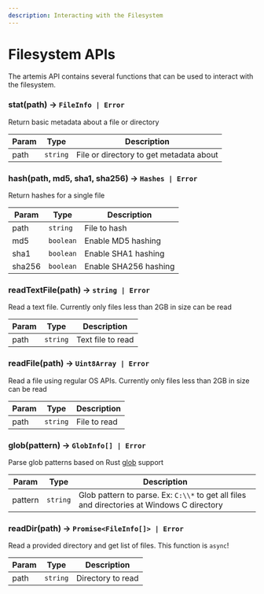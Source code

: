 ```yaml
---
description: Interacting with the Filesystem
---
```


# Filesystem APIs

The artemis API contains several functions that can be used to interact with the
filesystem.

### stat(path) -> `FileInfo | Error`

Return basic metadata about a file or directory

| Param | Type     | Description                             |
| ----- | -------- | --------------------------------------- |
| path  | `string` | File or directory to get metadata about |

### hash(path, md5, sha1, sha256) -> `Hashes | Error`

Return hashes for a single file

| Param  | Type      | Description           |
| ------ | --------- | --------------------- |
| path   | `string`  | File to hash          |
| md5    | `boolean` | Enable MD5 hashing    |
| sha1   | `boolean` | Enable SHA1 hashing   |
| sha256 | `boolean` | Enable SHA256 hashing |

### readTextFile(path) -> `string | Error`

Read a text file. Currently only files less than 2GB in size can be read

| Param | Type     | Description       |
| ----- | -------- | ----------------- |
| path  | `string` | Text file to read |

### readFile(path) -> `Uint8Array | Error`

Read a file using regular OS APIs. Currently only files less than 2GB in size
can be read

| Param | Type     | Description  |
| ----- | -------- | ------------ |
| path  | `string` | File to read |

### glob(pattern) -> `GlobInfo[] | Error`

Parse glob patterns based on Rust [glob](https://docs.rs/glob/latest/glob/)
support

| Param   | Type     | Description                                                                                |
| ------- | -------- | ------------------------------------------------------------------------------------------ |
| pattern | `string` | Glob pattern to parse. Ex: `C:\\*` to get all files and directories at Windows C directory |

### readDir(path) -> `Promise<FileInfo[]> | Error`

Read a provided directory and get list of files. This function is `async`!

| Param | Type     | Description       |
| ----- | -------- | ----------------- |
| path  | `string` | Directory to read |
